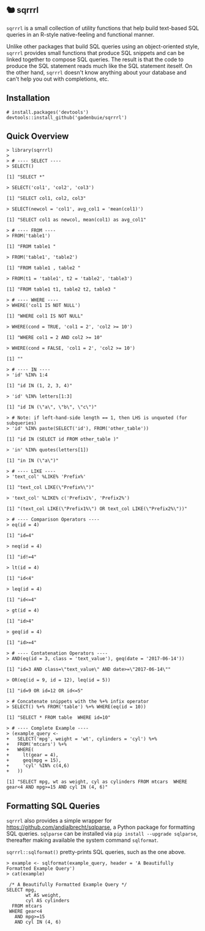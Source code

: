 🐿 sqrrrl
--------

`sqrrrl` is a small collection of utility functions that help build
text-based SQL queries in an R-style native-feeling and functional
manner.

Unlike other packages that build SQL queries using an object-oriented
style, `sqrrrl` provides small functions that produce SQL snippets and
can be linked together to compose SQL queries. The result is that the
code to produce the SQL statement reads much like the SQL statement
iteself. On the other hand, `sqrrrl` doesn't know anything about your
database and can't help you out with completions, etc.

Installation
------------

    # install.packages('devtools')
    devtools::install_github('gadenbuie/sqrrrl')

Quick Overview
--------------

    > library(sqrrrl)
    > 
    > # ---- SELECT ----
    > SELECT()

    [1] "SELECT *"

    > SELECT('col1', 'col2', 'col3')

    [1] "SELECT col1, col2, col3"

    > SELECT(newcol = 'col1', avg_col1 = 'mean(col1)')

    [1] "SELECT col1 as newcol, mean(col1) as avg_col1"

    > # ---- FROM ----
    > FROM('table1')

    [1] "FROM table1 "

    > FROM('table1', 'table2')

    [1] "FROM table1 , table2 "

    > FROM(t1 = 'table1', t2 = 'table2', 'table3')

    [1] "FROM table1 t1, table2 t2, table3 "

    > # ---- WHERE ----
    > WHERE('col1 IS NOT NULL')

    [1] "WHERE col1 IS NOT NULL"

    > WHERE(cond = TRUE, 'col1 = 2', 'col2 >= 10')

    [1] "WHERE col1 = 2 AND col2 >= 10"

    > WHERE(cond = FALSE, 'col1 = 2', 'col2 >= 10')

    [1] ""

    > # ---- IN ----
    > 'id' %IN% 1:4

    [1] "id IN (1, 2, 3, 4)"

    > 'id' %IN% letters[1:3]

    [1] "id IN (\"a\", \"b\", \"c\")"

    > # Note: if left-hand-side length == 1, then LHS is unquoted (for subqueries)
    > 'id' %IN% paste(SELECT('id'), FROM('other_table'))

    [1] "id IN (SELECT id FROM other_table )"

    > 'in' %IN% quotes(letters[1])

    [1] "in IN (\"a\")"

    > # ---- LIKE ----
    > 'text_col' %LIKE% 'Prefix%'

    [1] "text_col LIKE(\"Prefix%\")"

    > 'text_col' %LIKE% c('Prefix1%', 'Prefix2%')

    [1] "(text_col LIKE(\"Prefix1%\") OR text_col LIKE(\"Prefix2%\"))"

    > # ---- Comparison Operators ----
    > eq(id = 4)

    [1] "id=4"

    > neq(id = 4)

    [1] "id!=4"

    > lt(id = 4)

    [1] "id<4"

    > leq(id = 4)

    [1] "id<=4"

    > gt(id = 4)

    [1] "id>4"

    > geq(id = 4)

    [1] "id>=4"

    > # ---- Contatenation Operators ----
    > AND(eq(id = 3, class = 'text_value'), geq(date = '2017-06-14'))

    [1] "id=3 AND class=\"text_value\" AND date>=\"2017-06-14\""

    > OR(eq(id = 9, id = 12), leq(id = 5))

    [1] "id=9 OR id=12 OR id<=5"

    > # Concatenate snippets with the %+% infix operator
    > SELECT() %+% FROM('table') %+% WHERE(eq(id = 10))

    [1] "SELECT * FROM table  WHERE id=10"

    > # ---- Complete Example ----
    > (example_query <- 
    +   SELECT('mpg', weight = 'wt', cylinders = 'cyl') %+%
    +   FROM('mtcars') %+%
    +   WHERE(
    +     lt(gear = 4),
    +     geq(mpg = 15),
    +     'cyl' %IN% c(4,6)
    +   ))

    [1] "SELECT mpg, wt as weight, cyl as cylinders FROM mtcars  WHERE gear<4 AND mpg>=15 AND cyl IN (4, 6)"

Formatting SQL Queries
----------------------

`sqrrrl` also provides a simple wrapper for
<https://github.com/andialbrecht/sqlparse>, a Python package for
formatting SQL queries. `sqlparse` can be installed via
`pip install --upgrade sqlparse`, thereafter making available the system
command `sqlformat`.

`sqrrrl::sqlformat()` pretty-prints SQL queries, such as the one above.

    > example <- sqlformat(example_query, header = 'A Beautifully Formatted Example Query')
    > cat(example)

     /* A Beautifully Formatted Example Query */
    SELECT mpg,
           wt AS weight,
           cyl AS cylinders
      FROM mtcars
     WHERE gear<4
       AND mpg>=15
       AND cyl IN (4, 6)
